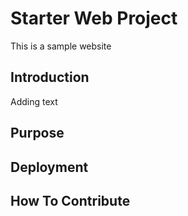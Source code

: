 # Starter Web Project

This is a sample website

## Introduction

Adding text

## Purpose

## Deployment

## How To Contribute